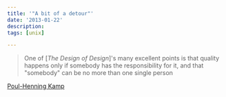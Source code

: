 ```yaml
---
title: '"A bit of a detour"'
date: '2013-01-22'
description:
tags: [unix]

---
```


> One of [_The Design of Design_]'s many excellent points is that quality happens only if somebody has the responsibility for it, and that "somebody" can be no more than one single person

[Poul-Henning Kamp](http://queue.acm.org/detail.cfm?id=2349257)
